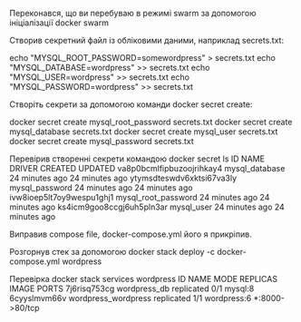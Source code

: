 Переконався, що ви перебуваю в режимі swarm за допомогою ініціалізації docker swarm

Створив секретний файл із обліковими даними, наприклад secrets.txt:

echo "MYSQL_ROOT_PASSWORD=somewordpress" > secrets.txt
echo "MYSQL_DATABASE=wordpress" >> secrets.txt
echo "MYSQL_USER=wordpress" >> secrets.txt
echo "MYSQL_PASSWORD=wordpress" >> secrets.txt

Створіть секрети за допомогою команди docker secret create:

docker secret create mysql_root_password secrets.txt
docker secret create mysql_database secrets.txt
docker secret create mysql_user secrets.txt
docker secret create mysql_password secrets.txt

Перевiрив створеннi секрети командою docker secret ls
ID                          NAME                  DRIVER    CREATED          UPDATED
va8p0bcmlfipbuzoojrihkay4   mysql_database                  24 minutes ago   24 minutes ago
ytymsdteswdv6xktsi67va3ly   mysql_password                  24 minutes ago   24 minutes ago
ivw8ioep5lt7oy9wespu1ghj1   mysql_root_password             24 minutes ago   24 minutes ago
ks4icm9goo8ccgj6uh5pln3ar   mysql_user                      24 minutes ago   24 minutes ago

Виправив compose file, docker-compose.yml його я прикрiпив.

Розгорнув стек за допомогою docker stack deploy -c docker-compose.yml wordpress

Перевiрка docker stack services wordpress
ID             NAME                  MODE         REPLICAS   IMAGE         PORTS
7j6risq753cg   wordpress_db          replicated   0/1        mysql:8       
6cyyslmvm66v   wordpress_wordpress   replicated   1/1        wordpress:6   *:8000->80/tcp
